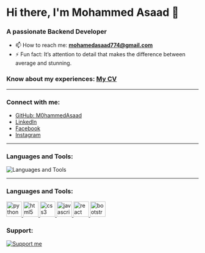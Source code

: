 # Hi there, I'm Mohammed Asaad 👋

### A passionate Backend Developer

- 📫 How to reach me: **mohamedasaad774@gmail.com**
- ⚡ Fun fact: It’s attention to detail that makes the difference between average and stunning.
  
### Know about my experiences: [My CV](#)

---

### Connect with me:
- [GitHub: M0hammedAsaad](https://github.com/M0hammedAsaad)
- [LinkedIn](#)
- [Facebook](#)
- [Instagram](#)

---

### Languages and Tools:
![Languages and Tools](https://skillicons.dev/icons?i=bootstrap,c,cpp,cs,css,docker,dotnet,git,html,js,linux,mysql,postman,python,)

---

### Languages and Tools:

<p align="left">
  <a href="https://www.python.org" target="_blank"> 
    <img src="https://cdn.jsdelivr.net/gh/devicons/devicon/icons/python/python-original.svg" alt="python" width="40" height="40"/>
  </a> 
  <a href="https://www.w3.org/html/" target="_blank"> 
    <img src="https://cdn.jsdelivr.net/gh/devicons/devicon/icons/html5/html5-original.svg" alt="html5" width="40" height="40"/> 
  </a>
  <a href="https://www.w3schools.com/css/" target="_blank"> 
    <img src="https://cdn.jsdelivr.net/gh/devicons/devicon/icons/css3/css3-original.svg" alt="css3" width="40" height="40"/> 
  </a> 
  <a href="https://developer.mozilla.org/en-US/docs/Web/JavaScript" target="_blank"> 
    <img src="https://cdn.jsdelivr.net/gh/devicons/devicon/icons/javascript/javascript-original.svg" alt="javascript" width="40" height="40"/> 
  </a>
  <a href="https://reactjs.org/" target="_blank">
    <img src="https://cdn.jsdelivr.net/gh/devicons/devicon/icons/react/react-original.svg" alt="react" width="40" height="40"/> 
  </a>
  <a href="https://getbootstrap.com" target="_blank"> 
    <img src="https://cdn.jsdelivr.net/gh/devicons/devicon/icons/bootstrap/bootstrap-original.svg" alt="bootstrap" width="40" height="40"/> 
  </a> 
</p>


### Support:
[![Support me](https://img.shields.io/badge/Support-bnadel-blue)](#)

